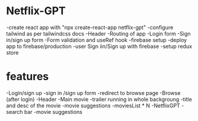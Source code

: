 # Netflix-GPT

-create react app with "npx create-react-app netflix-gpt"
-configure tailwind as per tailwindcss docs
-Header
-Routing of app
-Login form
-Sign in/sign up form
-Form validation and useRef hook
-firebase setup
-deploy app to firebase/production
-user Sign iin/Sign up with firebase
-setup redux store


# features
-Login/sign up
    -sign in /sign up form
    -redirect to browse page
-Browse (after login)
    -Header
    -Main movie
        -trailer running in whole backgroung
        -title and desc of the movie
        -movie suggestions
            -moviesList * N
-NetflixGPT
    -search bar
    -movie suggestions
    

